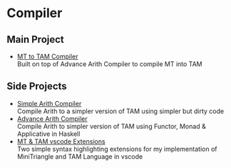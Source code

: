 # Compiler
## Main Project
- [MT to TAM Compiler](cw1)   
    Built on top of Advance Arith Compiler to compile MT into TAM
## Side Projects
- [Simple Arith Compiler](simple_arith_compiler)   
    Compile Arith to a simpler version of TAM using simpler but dirty code
- [Advance Arith Compiler](advance_arith_compiler)   
    Compile Arith to simpler version of TAM using Functor, Monad & Applicative in Haskell
- [MT & TAM vscode Extensions](https://github.com/teoshibin/MTTAM_syntax_highlight)   
    Two simple syntax highlighting extensions for my implementation of MiniTriangle and TAM Language in vscode